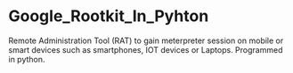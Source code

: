 # Google_Rootkit_In_Pyhton
Remote Administration Tool (RAT) to gain meterpreter session on mobile or smart devices such as smartphones, IOT devices or Laptops. Programmed in python.
